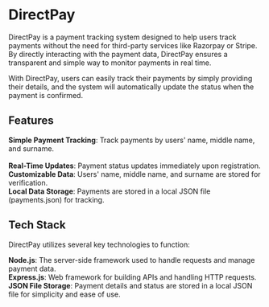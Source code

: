 # DirectPay

DirectPay is a payment tracking system designed to help users track payments without the need for third-party services like Razorpay or Stripe. By directly interacting with the payment data, DirectPay ensures a transparent and simple way to monitor payments in real time.

With DirectPay, users can easily track their payments by simply providing their details, and the system will automatically update the status when the payment is confirmed.

## Features

**Simple Payment Tracking**: Track payments by users' name, middle name, and surname.<br>  
**Real-Time Updates**: Payment status updates immediately upon registration.<br>
**Customizable Data**: Users' name, middle name, and surname are stored for verification.<br>
**Local Data Storage**: Payments are stored in a local JSON file (payments.json) for tracking.<br>

## Tech Stack

DirectPay utilizes several key technologies to function:

**Node.js**: The server-side framework used to handle requests and manage payment data.<br>
**Express.js**: Web framework for building APIs and handling HTTP requests.<br>
**JSON File Storage**: Payment details and status are stored in a local JSON file for simplicity and ease of use.<br>
